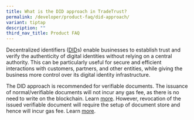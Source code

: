 ```yaml
---
title: What is the DID approach in TradeTrust?
permalink: /developer/product-faq/did-approach/
variant: tiptap
description: ""
third_nav_title: Product FAQ
---
```

<p>Decentralized identifiers (<a href="https://docs.tradetrust.io/docs/topics/introduction/issuer-method-dns-did" rel="noopener noreferrer nofollow" target="_blank">DID</a>s)
enable businesses to establish trust and verify the authenticity of digital
identities without relying on a central authority. This can be particularly
useful for secure and efficient interactions with customers, partners,
and other entities, while giving the business more control over its digital
identity infrastructure.</p>
<p>The DID approach is recommended for verifiable documents. The issuance
of normal/verifiable documents will not incur any gas fee, as there is
no need to write on the blockchain. Learn <a href="https://docs.tradetrust.io/docs/topics/introduction/issuer-method-dns-did" rel="noopener noreferrer nofollow" target="_blank">more</a>.
However, revocation of the issued verifiable document will require the
setup of document store and hence will incur gas fee. Learn <a href="https://docs.tradetrust.io/docs/tutorial/verifiable-documents/advanced/document-store/overview" rel="noopener noreferrer nofollow" target="_blank">more</a>.</p>
<p></p>